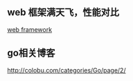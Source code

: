 
## web 框架满天飞，性能对比

[web framework](http://colobu.com/2017/04/07/go-webframework-benchmark-2017-Spring/)

## go相关博客

  http://colobu.com/categories/Go/page/2/